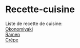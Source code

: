 # Recette-cuisine
Liste de recette de cuisine:  
[Okonomiyaki](Okonomiyaki.md)  
[Ramen](Ramen.md)  
[Crêpe](Crêpe.md)
